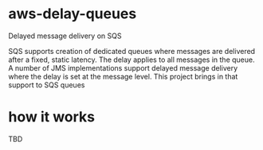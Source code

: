 # aws-delay-queues
Delayed message delivery on SQS

SQS supports creation of dedicated queues where messages are delivered after a fixed, static latency. The delay applies to all messages in the queue. A number of JMS implementations support delayed message delivery where the delay is set at the message level. This project brings in that support to SQS queues

# how it works

TBD
